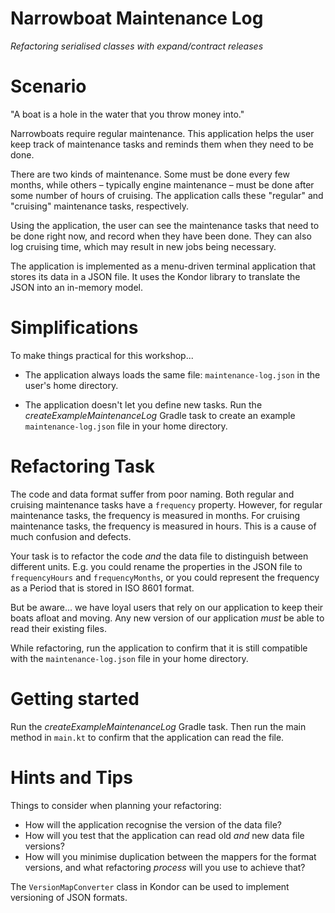 # Narrowboat Maintenance Log

_Refactoring serialised classes with expand/contract releases_

# Scenario

"A boat is a hole in the water that you throw money into."

Narrowboats require regular maintenance.  This application helps the user keep track of maintenance tasks and reminds them when they need to be done.

There are two kinds of maintenance. Some must be done every few months, while others – typically engine maintenance – must be done after some number of hours of cruising.  The application calls these "regular" and "cruising" maintenance tasks, respectively.

Using the application, the user can see the maintenance tasks that need to be done right now, and record when they have been done.  They can also log cruising time, which may result in new jobs being necessary.

The application is implemented as a menu-driven terminal application that stores its data in a JSON file. It uses the Kondor library to translate the JSON into an in-memory model.


# Simplifications

To make things practical for this workshop...

* The application always loads the same file: `maintenance-log.json` in the user's home directory.

* The application doesn't let you define new tasks. Run the _createExampleMaintenanceLog_ Gradle task to create an example `maintenance-log.json` file in your home directory.


# Refactoring Task

The code and data format suffer from poor naming.  Both regular and cruising maintenance tasks have a `frequency` property.  However, for regular maintenance tasks, the frequency is measured in months.  For cruising maintenance tasks, the frequency is measured in hours.  This is a cause of much confusion and defects.

Your task is to refactor the code *and* the data file to distinguish between different units. E.g. you could rename the properties in the JSON file to `frequencyHours` and `frequencyMonths`, or you could represent the frequency as a Period that is stored in ISO 8601 format. 

But be aware... we have loyal users that rely on our application to keep their boats afloat and moving.  Any new version of our application _must_ be able to read their existing files.

While refactoring, run the application to confirm that it is still compatible with the `maintenance-log.json` file in your home directory.


# Getting started

Run the _createExampleMaintenanceLog_ Gradle task. Then run the main method in `main.kt` to confirm that the application can read the file.


# Hints and Tips

Things to consider when planning your refactoring:

* How will the application recognise the version of the data file?
* How will you test that the application can read old _and_ new data file versions?
* How will you minimise duplication between the mappers for the format versions, and what refactoring _process_ will you use to achieve that?

The `VersionMapConverter` class in Kondor can be used to implement versioning of JSON formats. 
